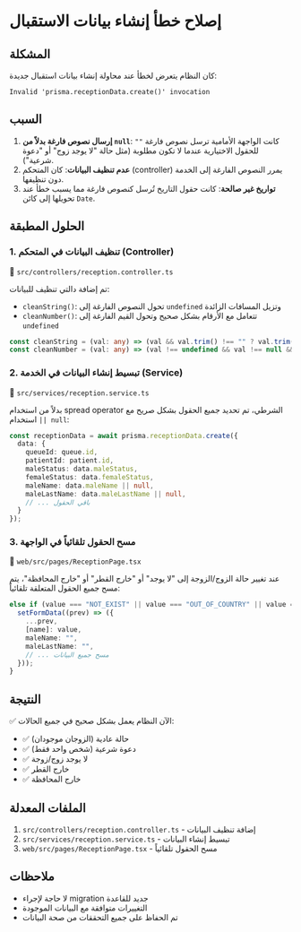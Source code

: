 # إصلاح خطأ إنشاء بيانات الاستقبال

## المشكلة
كان النظام يتعرض لخطأ عند محاولة إنشاء بيانات استقبال جديدة:
```
Invalid 'prisma.receptionData.create()' invocation
```

## السبب
1. **إرسال نصوص فارغة بدلاً من `null`**: كانت الواجهة الأمامية ترسل نصوص فارغة `""` للحقول الاختيارية عندما لا تكون مطلوبة (مثل حالة "لا يوجد زوج" أو "دعوة شرعية").
2. **عدم تنظيف البيانات**: كان المتحكم (controller) يمرر النصوص الفارغة إلى الخدمة دون تنظيفها.
3. **تواريخ غير صالحة**: كانت حقول التاريخ تُرسل كنصوص فارغة مما يسبب خطأ عند تحويلها إلى كائن `Date`.

## الحلول المطبقة

### 1. تنظيف البيانات في المتحكم (Controller)
📄 `src/controllers/reception.controller.ts`

تم إضافة دالتي تنظيف للبيانات:
- `cleanString()`: تحول النصوص الفارغة إلى `undefined` وتزيل المسافات الزائدة
- `cleanNumber()`: تتعامل مع الأرقام بشكل صحيح وتحول القيم الفارغة إلى `undefined`

```typescript
const cleanString = (val: any) => (val && val.trim() !== "" ? val.trim() : undefined);
const cleanNumber = (val: any) => (val !== undefined && val !== null && val !== "" ? Number(val) : undefined);
```

### 2. تبسيط إنشاء البيانات في الخدمة (Service)
📄 `src/services/reception.service.ts`

بدلاً من استخدام spread operator الشرطي، تم تحديد جميع الحقول بشكل صريح مع استخدام `|| null`:

```typescript
const receptionData = await prisma.receptionData.create({
  data: {
    queueId: queue.id,
    patientId: patient.id,
    maleStatus: data.maleStatus,
    femaleStatus: data.femaleStatus,
    maleName: data.maleName || null,
    maleLastName: data.maleLastName || null,
    // ... باقي الحقول
  }
});
```

### 3. مسح الحقول تلقائياً في الواجهة
📄 `web/src/pages/ReceptionPage.tsx`

عند تغيير حالة الزوج/الزوجة إلى "لا يوجد" أو "خارج القطر" أو "خارج المحافظة"، يتم مسح جميع الحقول المتعلقة تلقائياً:

```typescript
else if (value === "NOT_EXIST" || value === "OUT_OF_COUNTRY" || value === "OUT_OF_PROVINCE") {
  setFormData((prev) => ({
    ...prev,
    [name]: value,
    maleName: "",
    maleLastName: "",
    // ... مسح جميع البيانات
  }));
}
```

## النتيجة
✅ الآن النظام يعمل بشكل صحيح في جميع الحالات:
- ✅ حالة عادية (الزوجان موجودان)
- ✅ دعوة شرعية (شخص واحد فقط)
- ✅ لا يوجد زوج/زوجة
- ✅ خارج القطر
- ✅ خارج المحافظة

## الملفات المعدلة
1. `src/controllers/reception.controller.ts` - إضافة تنظيف البيانات
2. `src/services/reception.service.ts` - تبسيط إنشاء البيانات
3. `web/src/pages/ReceptionPage.tsx` - مسح الحقول تلقائياً

## ملاحظات
- لا حاجة لإجراء migration جديد للقاعدة
- التغييرات متوافقة مع البيانات الموجودة
- تم الحفاظ على جميع التحققات من صحة البيانات

